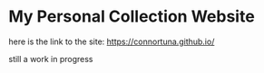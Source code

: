 # My Personal Collection Website

here is the link to the site: https://connortuna.github.io/

still a work in progress
